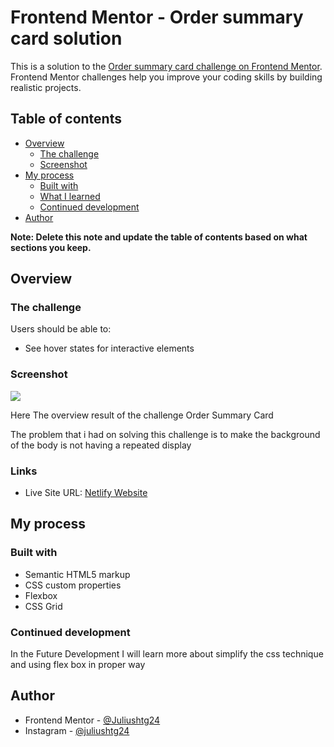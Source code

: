 # Frontend Mentor - Order summary card solution

This is a solution to the [Order summary card challenge on Frontend Mentor](https://www.frontendmentor.io/challenges/order-summary-component-QlPmajDUj). Frontend Mentor challenges help you improve your coding skills by building realistic projects. 

## Table of contents

- [Overview](#overview)
  - [The challenge](#the-challenge)
  - [Screenshot](#screenshot)
- [My process](#my-process)
  - [Built with](#built-with)
  - [What I learned](#what-i-learned)
  - [Continued development](#continued-development)
- [Author](#author)


**Note: Delete this note and update the table of contents based on what sections you keep.**

## Overview

### The challenge

Users should be able to:

- See hover states for interactive elements

### Screenshot

![](./screenshot.jpg)

Here The overview result of the challenge Order Summary Card

The problem that i had on solving this challenge is to make the background of the body is not having a repeated display


### Links

- Live Site URL: [Netlify Website](https://my-summary-order.netlify.app/)

## My process

### Built with

- Semantic HTML5 markup
- CSS custom properties
- Flexbox
- CSS Grid


### Continued development
In the Future Development I will learn more about simplify the css technique and using flex box in proper way


## Author

- Frontend Mentor - [@Juliushtg24](https://www.frontendmentor.io/profile/Juliushtg24)
- Instagram - [@juliushtg24](https://www.instagram.com/juliushtg24/)








